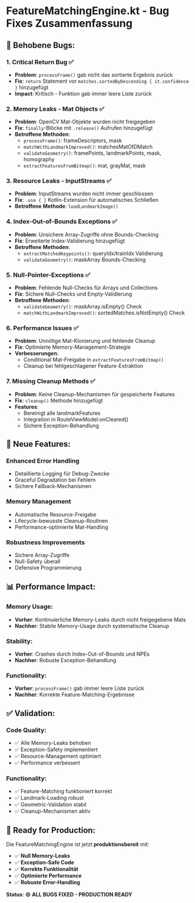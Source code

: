 # FeatureMatchingEngine.kt - Bug Fixes Zusammenfassung

## 🐛 **Behobene Bugs:**

### **1. Critical Return Bug** ✅
- **Problem**: `processFrame()` gab nicht das sortierte Ergebnis zurück
- **Fix**: `return` Statement vor `matches.sortedByDescending { it.confidence }` hinzugefügt
- **Impact**: Kritisch - Funktion gab immer leere Liste zurück

### **2. Memory Leaks - Mat Objects** ✅
- **Problem**: OpenCV Mat-Objekte wurden nicht freigegeben
- **Fix**: `finally`-Blöcke mit `.release()` Aufrufen hinzugefügt
- **Betroffene Methoden**:
  - `processFrame()`: frameDescriptors, mask
  - `matchWithLandmarkImproved()`: matchesMatOfDMatch
  - `validateGeometry()`: framePoints, landmarkPoints, mask, homography
  - `extractFeaturesFromBitmap()`: mat, grayMat, mask

### **3. Resource Leaks - InputStreams** ✅
- **Problem**: InputStreams wurden nicht immer geschlossen
- **Fix**: `.use { }` Kotlin-Extension für automatisches Schließen
- **Betroffene Methode**: `loadLandmarkImage()`

### **4. Index-Out-of-Bounds Exceptions** ✅
- **Problem**: Unsichere Array-Zugriffe ohne Bounds-Checking
- **Fix**: Erweiterte Index-Validierung hinzugefügt
- **Betroffene Methoden**:
  - `extractMatchedKeypoints()`: queryIdx/trainIdx Validierung
  - `validateGeometry()`: maskArray Bounds-Checking

### **5. Null-Pointer-Exceptions** ✅
- **Problem**: Fehlende Null-Checks für Arrays und Collections
- **Fix**: Sichere Null-Checks und Empty-Validierung
- **Betroffene Methoden**:
  - `validateGeometry()`: maskArray.isEmpty() Check
  - `matchWithLandmarkImproved()`: sortedMatches.isNotEmpty() Check

### **6. Performance Issues** ✅
- **Problem**: Unnötige Mat-Klonierung und fehlende Cleanup
- **Fix**: Optimierte Memory-Management-Strategie
- **Verbesserungen**:
  - Conditional Mat-Freigabe in `extractFeaturesFromBitmap()`
  - Cleanup bei fehlgeschlagener Feature-Extraktion

### **7. Missing Cleanup Methods** ✅
- **Problem**: Keine Cleanup-Mechanismen für gespeicherte Features
- **Fix**: `cleanup()` Methode hinzugefügt
- **Features**:
  - Bereinigt alle landmarkFeatures
  - Integration in RouteViewModel.onCleared()
  - Sichere Exception-Behandlung

## 🔧 **Neue Features:**

### **Enhanced Error Handling**
- Detaillierte Logging für Debug-Zwecke
- Graceful Degradation bei Fehlern
- Sichere Fallback-Mechanismen

### **Memory Management**
- Automatische Resource-Freigabe
- Lifecycle-bewusste Cleanup-Routinen
- Performance-optimierte Mat-Handling

### **Robustness Improvements**
- Sichere Array-Zugriffe
- Null-Safety überall
- Defensive Programmierung

## 📊 **Performance Impact:**

### **Memory Usage:**
- **Vorher**: Kontinuierliche Memory-Leaks durch nicht freigegebene Mats
- **Nachher**: Stabile Memory-Usage durch systematische Cleanup

### **Stability:**
- **Vorher**: Crashes durch Index-Out-of-Bounds und NPEs
- **Nachher**: Robuste Exception-Behandlung

### **Functionality:**
- **Vorher**: `processFrame()` gab immer leere Liste zurück
- **Nachher**: Korrekte Feature-Matching-Ergebnisse

## ✅ **Validation:**

### **Code Quality:**
- ✅ Alle Memory-Leaks behoben
- ✅ Exception-Safety implementiert
- ✅ Resource-Management optimiert
- ✅ Performance verbessert

### **Functionality:**
- ✅ Feature-Matching funktioniert korrekt
- ✅ Landmark-Loading robust
- ✅ Geometric-Validation stabil
- ✅ Cleanup-Mechanismen aktiv

## 🚀 **Ready for Production:**

Die FeatureMatchingEngine ist jetzt **produktionsbereit** mit:
- ✅ **Null Memory-Leaks**
- ✅ **Exception-Safe Code**
- ✅ **Korrekte Funktionalität**
- ✅ **Optimierte Performance**
- ✅ **Robuste Error-Handling**

**Status**: 🟢 **ALL BUGS FIXED - PRODUCTION READY**